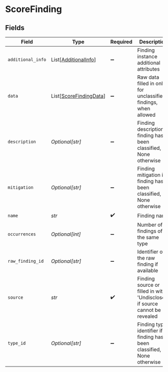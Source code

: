 # ScoreFinding


## Fields

| Field                                                                       | Type                                                                        | Required                                                                    | Description                                                                 |
| --------------------------------------------------------------------------- | --------------------------------------------------------------------------- | --------------------------------------------------------------------------- | --------------------------------------------------------------------------- |
| `additional_info`                                                           | List[[AdditionalInfo](../../models/shared/additionalinfo.md)]               | :heavy_minus_sign:                                                          | Finding instance additional attributes                                      |
| `data`                                                                      | List[[ScoreFindingData](../../models/shared/scorefindingdata.md)]           | :heavy_minus_sign:                                                          | Raw data filled in only for unclassified findings, when allowed             |
| `description`                                                               | *Optional[str]*                                                             | :heavy_minus_sign:                                                          | Finding description if finding has been classified, None otherwise          |
| `mitigation`                                                                | *Optional[str]*                                                             | :heavy_minus_sign:                                                          | Finding mitigation if finding has been classified, None otherwise           |
| `name`                                                                      | *str*                                                                       | :heavy_check_mark:                                                          | Finding name                                                                |
| `occurrences`                                                               | *Optional[int]*                                                             | :heavy_minus_sign:                                                          | Number of findings of the same type                                         |
| `raw_finding_id`                                                            | *Optional[str]*                                                             | :heavy_minus_sign:                                                          | Identifier of the raw finding if available                                  |
| `source`                                                                    | *str*                                                                       | :heavy_check_mark:                                                          | Finding source or filled in with 'Undisclosed' if source cannot be revealed |
| `type_id`                                                                   | *Optional[str]*                                                             | :heavy_minus_sign:                                                          | Finding type identifier if finding has been classified, None otherwise      |